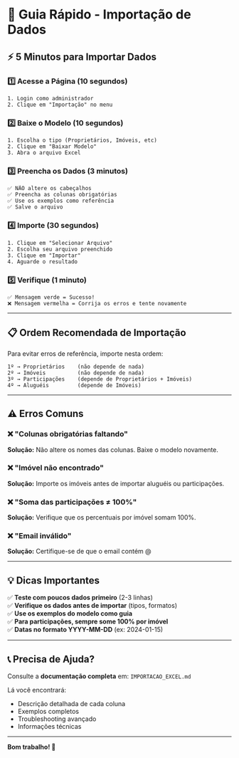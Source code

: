# 🚀 Guia Rápido - Importação de Dados

## ⚡ 5 Minutos para Importar Dados

### 1️⃣ Acesse a Página (10 segundos)
```
1. Login como administrador
2. Clique em "Importação" no menu
```

### 2️⃣ Baixe o Modelo (10 segundos)
```
1. Escolha o tipo (Proprietários, Imóveis, etc)
2. Clique em "Baixar Modelo"
3. Abra o arquivo Excel
```

### 3️⃣ Preencha os Dados (3 minutos)
```
✅ NÃO altere os cabeçalhos
✅ Preencha as colunas obrigatórias
✅ Use os exemplos como referência
✅ Salve o arquivo
```

### 4️⃣ Importe (30 segundos)
```
1. Clique em "Selecionar Arquivo"
2. Escolha seu arquivo preenchido
3. Clique em "Importar"
4. Aguarde o resultado
```

### 5️⃣ Verifique (1 minuto)
```
✅ Mensagem verde = Sucesso!
❌ Mensagem vermelha = Corrija os erros e tente novamente
```

---

## 📋 Ordem Recomendada de Importação

Para evitar erros de referência, importe nesta ordem:

```
1º → Proprietários    (não depende de nada)
2º → Imóveis          (não depende de nada)
3º → Participações    (depende de Proprietários + Imóveis)
4º → Aluguéis         (depende de Imóveis)
```

---

## ⚠️ Erros Comuns

### ❌ "Colunas obrigatórias faltando"
**Solução:** Não altere os nomes das colunas. Baixe o modelo novamente.

### ❌ "Imóvel não encontrado"
**Solução:** Importe os imóveis antes de importar aluguéis ou participações.

### ❌ "Soma das participações ≠ 100%"
**Solução:** Verifique que os percentuais por imóvel somam 100%.

### ❌ "Email inválido"
**Solução:** Certifique-se de que o email contém @

---

## 💡 Dicas Importantes

✅ **Teste com poucos dados primeiro** (2-3 linhas)  
✅ **Verifique os dados antes de importar** (tipos, formatos)  
✅ **Use os exemplos do modelo como guia**  
✅ **Para participações, sempre some 100% por imóvel**  
✅ **Datas no formato YYYY-MM-DD** (ex: 2024-01-15)

---

## 📞 Precisa de Ajuda?

Consulte a **documentação completa** em: `IMPORTACAO_EXCEL.md`

Lá você encontrará:
- Descrição detalhada de cada coluna
- Exemplos completos
- Troubleshooting avançado
- Informações técnicas

---

**Bom trabalho! 🎉**
